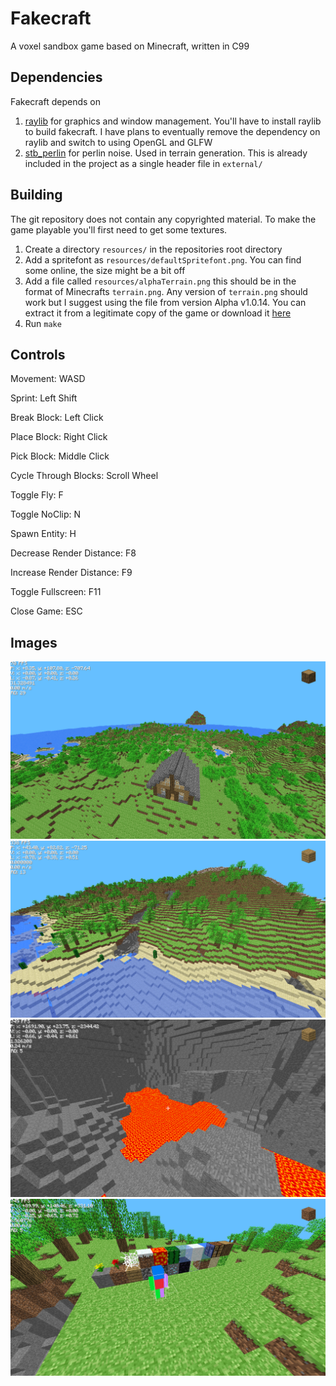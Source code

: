 # Fakecraft
A voxel sandbox game based on Minecraft, written in C99

## Dependencies

Fakecraft depends on
1. [raylib](https://www.raylib.com/) for graphics and window management. You'll have to install raylib to build fakecraft.
   I have plans to eventually remove the dependency on raylib and switch to using OpenGL and GLFW
3. [stb_perlin](https://github.com/nothings/stb/blob/master/stb_perlin.h) for perlin noise. Used in terrain generation. This is already included
   in the project as a single header file in `external/`

## Building
The git repository does not contain any copyrighted material. To make the game playable you'll first need to get some textures.
1. Create a directory `resources/` in the repositories root directory
2. Add a spritefont as `resources/defaultSpritefont.png`. You can find some online, the size might be a bit off
3. Add a file called `resources/alphaTerrain.png` this should be in the format of Minecrafts `terrain.png`.
   Any version of `terrain.png` should work but I suggest using the file from version Alpha v1.0.14. You can extract it from
   a legitimate copy of the game or download it [here](https://minecraft.wiki/w/File:201007301722_terrain.png)
4. Run `make`

## Controls

Movement: WASD

Sprint: Left Shift

Break Block: Left Click

Place Block: Right Click

Pick Block: Middle Click

Cycle Through Blocks: Scroll Wheel

Toggle Fly: F

Toggle NoClip: N

Spawn Entity: H

Decrease Render Distance: F8

Increase Render Distance: F9

Toggle Fullscreen: F11

Close Game: ESC

## Images

![house](/images/house.png)
![world](/images/world.png)
![cave](/images/cave.png)
![features](/images/features.png)

